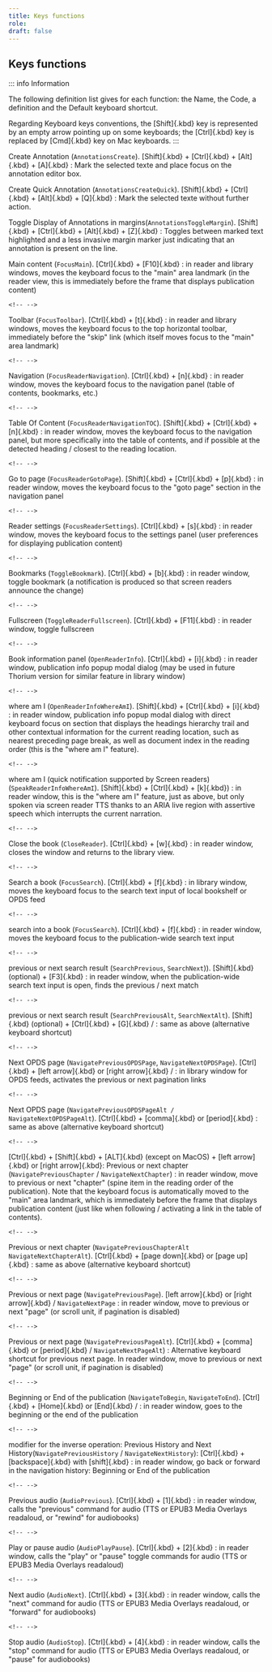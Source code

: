 ```yaml
---
title: Keys functions
role:
draft: false
---
```


## Keys functions

::: info
Information

The following definition list gives for each function: the Name, the
Code, a definition and the Default keyboard shortcut.

Regarding Keyboard keys conventions, the [Shift]{.kbd} key is
represented by an empty arrow pointing up on some keyboards; the
[Ctrl]{.kbd} key is replaced by [Cmd]{.kbd} key on Mac keyboards.
:::

Create Annotation (`AnnotationsCreate`). [Shift]{.kbd} + [Ctrl]{.kbd} + [Alt]{.kbd} + [A]{.kbd}
:   Mark the selected texte and place focus on the annotation editor
    box.

Create Quick Annotation (`AnnotationsCreateQuick`). [Shift]{.kbd} + [Ctrl]{.kbd} + [Alt]{.kbd} + [Q]{.kbd}
:   Mark the selected texte without further action.

Toggle Display of Annotations in margins(`AnnotationsToggleMargin`). [Shift]{.kbd} + [Ctrl]{.kbd} + [Alt]{.kbd} + [Z]{.kbd}
:   Toggles between marked text highlighted and a less invasive margin
    marker just indicating that an annotation is present on the line.

Main content (`FocusMain`). [Ctrl]{.kbd} + [F10]{.kbd}
:   in reader and library windows, moves the keyboard focus to the
    \"main\" area landmark (in the reader view, this is immediately
    before the frame that displays publication content)

```{=html}
<!-- -->
```

Toolbar (`FocusToolbar`). [Ctrl]{.kbd} + [t]{.kbd}
:   in reader and library windows, moves the keyboard focus to the top
    horizontal toolbar, immediately before the \"skip\" link (which
    itself moves focus to the \"main\" area landmark)

```{=html}
<!-- -->
```

Navigation (`FocusReaderNavigation`). [Ctrl]{.kbd} + [n]{.kbd}
:   in reader window, moves the keyboard focus to the navigation panel
    (table of contents, bookmarks, etc.)

```{=html}
<!-- -->
```

Table Of Content (`FocusReaderNavigationTOC`). [Shift]{.kbd} + [Ctrl]{.kbd} + [n]{.kbd}
:   in reader window, moves the keyboard focus to the navigation panel,
    but more specifically into the table of contents, and if possible at
    the detected heading / closest to the reading location.

```{=html}
<!-- -->
```

Go to page (`FocusReaderGotoPage`). [Shift]{.kbd} + [Ctrl]{.kbd} + [p]{.kbd}
:   in reader window, moves the keyboard focus to the \"goto page\"
    section in the navigation panel

```{=html}
<!-- -->
```

Reader settings (`FocusReaderSettings`). [Ctrl]{.kbd} + [s]{.kbd}
:   in reader window, moves the keyboard focus to the settings panel
    (user preferences for displaying publication content)

```{=html}
<!-- -->
```

Bookmarks (`ToggleBookmark`). [Ctrl]{.kbd} + [b]{.kbd}
:   in reader window, toggle bookmark (a notification is produced so
    that screen readers announce the change)

```{=html}
<!-- -->
```

Fullscreen (`ToggleReaderFullscreen`). [Ctrl]{.kbd} + [F11]{.kbd}
:   in reader window, toggle fullscreen

```{=html}
<!-- -->
```

Book information panel (`OpenReaderInfo`). [Ctrl]{.kbd} + [i]{.kbd}
:   in reader window, publication info popup modal dialog (may be used
    in future Thorium version for similar feature in library window)

```{=html}
<!-- -->
```

where am I (`OpenReaderInfoWhereAmI`). [Shift]{.kbd} + [Ctrl]{.kbd} + [i]{.kbd}
:   in reader window, publication info popup modal dialog with direct
    keyboard focus on section that displays the headings hierarchy trail
    and other contextual information for the current reading location,
    such as nearest preceding page break, as well as document index in
    the reading order (this is the \"where am I\" feature).

```{=html}
<!-- -->
```

where am I (quick notification supported by Screen readers) (`SpeakReaderInfoWhereAmI`). [Shift]{.kbd} + [Ctrl]{.kbd} + [k]{.kbd})
:   in reader window, this is the \"where am I\" feature, just as above,
    but only spoken via screen reader TTS thanks to an ARIA live region
    with assertive speech which interrupts the current narration.

```{=html}
<!-- -->
```

Close the book (`CloseReader`). [Ctrl]{.kbd} + [w]{.kbd}
:   in reader window, closes the window and returns to the library view.

```{=html}
<!-- -->
```

Search a book (`FocusSearch`). [Ctrl]{.kbd} + [f]{.kbd}
:   in library window, moves the keyboard focus to the search text input
    of local bookshelf or OPDS feed

```{=html}
<!-- -->
```

search into a book (`FocusSearch`). [Ctrl]{.kbd} + [f]{.kbd}
:   in reader window, moves the keyboard focus to the publication-wide
    search text input

```{=html}
<!-- -->
```

previous or next search result (`SearchPrevious`, `SearchNext`)). [Shift]{.kbd} (optional) + [F3]{.kbd}
:   in reader window, when the publication-wide search text input is
    open, finds the previous / next match

```{=html}
<!-- -->
```

previous or next search result (`SearchPreviousAlt`, `SearchNextAlt`). [Shift]{.kbd} (optional) + [Ctrl]{.kbd} + [G]{.kbd} /
:   same as above (alternative keyboard shortcut)

```{=html}
<!-- -->
```

Next OPDS page (`NavigatePreviousOPDSPage`, `NavigateNextOPDSPage`). [Ctrl]{.kbd} + [left arrow]{.kbd} or [right arrow]{.kbd} /
:   in library window for OPDS feeds, activates the previous or next
    pagination links

```{=html}
<!-- -->
```

Next OPDS page (`NavigatePreviousOPDSPageAlt / NavigateNextOPDSPageAlt`). [Ctrl]{.kbd} + [comma]{.kbd} or [period]{.kbd}
:   same as above (alternative keyboard shortcut)

```{=html}
<!-- -->
```

[Ctrl]{.kbd} + [Shift]{.kbd} + [ALT]{.kbd} (except on MacOS) + [left arrow]{.kbd} or [right arrow]{.kbd}: Previous or next chapter (`NavigatePreviousChapter` / `NavigateNextChapter`)
:   in reader window, move to previous or next \"chapter\" (spine item
    in the reading order of the publication). Note that the keyboard
    focus is automatically moved to the \"main\" area landmark, which is
    immediately before the frame that displays publication content (just
    like when following / activating a link in the table of contents).

```{=html}
<!-- -->
```

Previous or next chapter (`NavigatePreviousChapterAlt` `NavigateNextChapterAlt`). [Ctrl]{.kbd} + [page down]{.kbd} or [page up]{.kbd}
:   same as above (alternative keyboard shortcut)

```{=html}
<!-- -->
```

Previous or next page (`NavigatePreviousPage`). [left arrow]{.kbd} or [right arrow]{.kbd} / `NavigateNextPage`
:   in reader window, move to previous or next \"page\" (or scroll unit,
    if pagination is disabled)

```{=html}
<!-- -->
```

Previous or next page (`NavigatePreviousPageAlt`). [Ctrl]{.kbd} + [comma]{.kbd} or [period]{.kbd} / `NavigateNextPageAlt`)
:   Alternative keyboard shortcut for previous next page. In reader
    window, move to previous or next \"page\" (or scroll unit, if
    pagination is disabled)

```{=html}
<!-- -->
```

Beginning or End of the publication (`NavigateToBegin`, `NavigateToEnd`). [Ctrl]{.kbd} + [Home]{.kbd} or [End]{.kbd} /
:   in reader window, goes to the beginning or the end of the
    publication

```{=html}
<!-- -->
```

modifier for the inverse operation: Previous History and Next History(`NavigatePreviousHistory` / `NavigateNextHistory`): [Ctrl]{.kbd} + [backspace]{.kbd} with [shift]{.kbd}
:   in reader window, go back or forward in the navigation history:
    Beginning or End of the publication

```{=html}
<!-- -->
```

Previous audio (`AudioPrevious`). [Ctrl]{.kbd} + [1]{.kbd}
:   in reader window, calls the \"previous\" command for audio (TTS or
    EPUB3 Media Overlays readaloud, or \"rewind\" for audiobooks)

```{=html}
<!-- -->
```

Play or pause audio (`AudioPlayPause`). [Ctrl]{.kbd} + [2]{.kbd}
:   in reader window, calls the \"play\" or \"pause\" toggle commands
    for audio (TTS or EPUB3 Media Overlays readaloud)

```{=html}
<!-- -->
```

Next audio (`AudioNext`). [Ctrl]{.kbd} + [3]{.kbd}
:   in reader window, calls the \"next\" command for audio (TTS or EPUB3
    Media Overlays readaloud, or \"forward\" for audiobooks)

```{=html}
<!-- -->
```

Stop audio (`AudioStop`). [Ctrl]{.kbd} + [4]{.kbd}
:   in reader window, calls the \"stop\" command for audio (TTS or EPUB3
    Media Overlays readaloud, or \"pause\" for audiobooks)
